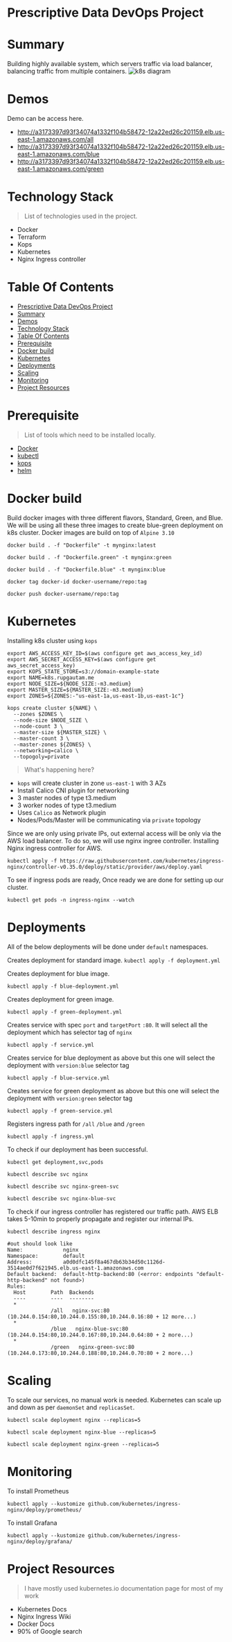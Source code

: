 # Prescriptive Data DevOps Project



Summary
=================
Building highly available system, which servers traffic via load balancer, balancing traffic from multiple containers.
![k8s diagram](https://github.com/rupgautam/prescriptivedata.io/blob/master/k8s-diagram.png?raw=true)

Demos
=================
Demo can be access here. 
* http://a3173397d93f34074a1332f104b58472-12a22ed26c201159.elb.us-east-1.amazonaws.com/all
* http://a3173397d93f34074a1332f104b58472-12a22ed26c201159.elb.us-east-1.amazonaws.com/blue
* http://a3173397d93f34074a1332f104b58472-12a22ed26c201159.elb.us-east-1.amazonaws.com/green

Technology Stack
=================
> List of technologies used in the project.
* Docker
* Terraform
* Kops
* Kubernetes
* Nginx Ingress controller


Table Of Contents
=================
- [Prescriptive Data DevOps Project](#prescriptive-data-devops-project)
- [Summary](#summary)
- [Demos](#demos)
- [Technology Stack](#technology-stack)
- [Table Of Contents](#table-of-contents)
- [Prerequisite](#prerequisite)
- [Docker build](#docker-build)
- [Kubernetes](#kubernetes)
- [Deployments](#deployments)
- [Scaling](#scaling)
- [Monitoring](#monitoring)
- [Project Resources](#project-resources)

Prerequisite
=================
> List of tools which need to be installed locally.
* [Docker](https://docs.docker.com/get-docker/)
* [kubectl](https://kubernetes.io/docs/tasks/tools/install-kubectl/)
* [kops](https://kubernetes.io/docs/setup/production-environment/tools/kops/)
* [helm](https://helm.sh/docs/intro/install/) 
 

Docker build
=================
Build docker images with three different flavors, Standard, Green, and Blue. We will be using all these three images to create blue-green deployment on k8s cluster. Docker images are build on top of `Alpine 3.10` 

`docker build . -f "Dockerfile" -t mynginx:latest`

`docker build . -f "Dockerfile.green" -t mynginx:green`

`docker build . -f "Dockerfile.blue" -t mynginx:blue`

`docker tag docker-id docker-username/repo:tag`

`docker push docker-username/repo:tag`

Kubernetes
=================
Installing k8s cluster using `kops` 

```
export AWS_ACCESS_KEY_ID=$(aws configure get aws_access_key_id)
export AWS_SECRET_ACCESS_KEY=$(aws configure get aws_secret_access_key)
export KOPS_STATE_STORE=s3://domain-example-state
export NAME=k8s.rupgautam.me
export NODE_SIZE=${NODE_SIZE:-m3.medium}
export MASTER_SIZE=${MASTER_SIZE:-m3.medium}
export ZONES=${ZONES:-"us-east-1a,us-east-1b,us-east-1c"}
```
```
kops create cluster ${NAME} \
  --zones $ZONES \
  --node-size $NODE_SIZE \
  --node-count 3 \
  --master-size ${MASTER_SIZE} \
  --master-count 3 \
  --master-zones ${ZONES} \
  --networking=calico \
  --topogoly=private
```

> What's happening here?
* `kops` will create cluster in zone `us-east-1` with 3 AZs 
* Install Calico CNI plugin for networking 
* 3 master nodes of type t3.medium
* 3 worker nodes of type t3.medium
* Uses `Calico` as Network plugin 
* Nodes/Pods/Master will be communicating via `private` topology

Since we are only using private IPs, out external access will be only via the AWS load balancer.
To do so, we will use nginx ingree controller.
Installing Nginx ingress controller for AWS.

`kubectl apply -f https://raw.githubusercontent.com/kubernetes/ingress-nginx/controller-v0.35.0/deploy/static/provider/aws/deploy.yaml`

To see if ingress pods are ready, Once ready we are done for setting up our cluster.

`kubectl get pods -n ingress-nginx --watch`


Deployments
=================
All of the below deployments will be done under `default` namespaces. 

Creates deployment for standard image.
`kubectl apply -f deployment.yml`

Creates deployment for blue image.

`kubectl apply -f blue-deployment.yml`

Creates deployment for green image.

`kubectl apply -f green-deployment.yml`

Creates service with spec `port` and `targetPort` `:80`. It will select all the deployment which has selector tag of `nginx`

`kubectl apply -f service.yml`

Creates service for blue deployment as above but this one will select the deployment with `version:blue` selector tag

`kubectl apply -f blue-service.yml`

Creates service for green deployment as above but this one will select the deployment with `version:green` selector tag

`kubectl apply -f green-service.yml`

Registers ingress path for `/all` `/blue` and `/green` 

`kubectl apply -f ingress.yml`

To check if our deployment has been successful.

`kubectl get deployment,svc,pods`

`kubectl describe svc nginx`

`kubectl describe svc nginx-green-svc`

`kubectl describe svc nginx-blue-svc`


To check if our ingress controller has registered our traffic path. AWS ELB takes 5-10min to properly propagate and register our internal IPs. 

`kubectl describe ingress nginx`

```
#out should look like
Name:             nginx
Namespace:        default
Address:          a0d0dfc145f8a467db63b34d50c1126d-3514ae0d7f621945.elb.us-east-1.amazonaws.com
Default backend:  default-http-backend:80 (<error: endpoints "default-http-backend" not found>)
Rules:
  Host        Path  Backends
  ----        ----  --------
  *           
              /all   nginx-svc:80 (10.244.0.154:80,10.244.0.155:80,10.244.0.16:80 + 12 more...)
  *           
              /blue   nginx-blue-svc:80 (10.244.0.154:80,10.244.0.167:80,10.244.0.64:80 + 2 more...)
  *           
              /green   nginx-green-svc:80 (10.244.0.173:80,10.244.0.188:80,10.244.0.70:80 + 2 more...)
```
Scaling 
=================
To scale our services, no manual work is needed. Kubernetes can scale up and down as per `daemonSet` and `replicasSet`.

`kubectl scale deployment nginx --replicas=5`

`kubectl scale deployment nginx-blue --replicas=5`

`kubectl scale deployment nginx-green --replicas=5`



Monitoring
=================

To install Prometheus

`kubectl apply --kustomize github.com/kubernetes/ingress-nginx/deploy/prometheus/`

To install Grafana

`kubectl apply --kustomize github.com/kubernetes/ingress-nginx/deploy/grafana/`


Project Resources
=================
> I have mostly used kubernetes.io documentation page for most of my work
* Kubernetes Docs
* Nginx Ingress Wiki
* Docker Docs
* 90% of Google search 

